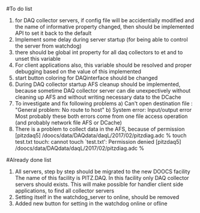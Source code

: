 #To do list

 1. for DAQ collector servers, if config file will be accidentially modified
    and the name of informative property changed, then should be implemented
    API to set it back to the default
 2. Implement some delay during server startup (for being able to control the server from watchdog)
 3. there should be global int property for all daq collectors to 
    et and to unset this variable
 4. For client applications also, this variable should be resolved and proper debugging
    based on the value of this implemented
 5. start button coloring for DAQinterface should be changed
 6. During DAQ collector startup AFS cleanup should be implemented, because sometime
    DAQ collector server can die unexpectively without cleaning up AFS and
    without writing necessary data to the DCache
 7. To investigate and fix following problems
    a) Can't open destination file : "General problem: No route to host"
    b) System error: Input/output error
    Most probably these both errors come from one file access operation (and probably network file
    AFS or DCache)
 8. There is a problem to collect data in the AFS, because of permission
    [pitzdaq5] /doocs/data/DAQdata/daqL/2017/02/pitzdiag.adc % touch test.txt
    touch: cannot touch `test.txt': Permission denied
    [pitzdaq5] /doocs/data/DAQdata/daqL/2017/02/pitzdiag.adc %

    
#Already done list

 1. All servers, step by step should be migrated to the new DOOCS facility
    The name of this facility is PITZ.DAQ. In this facility only DAQ collector
    servers should exists. This will make possible for handler client side applications,
    to find all collector servers
 2. Setting itself in the watchdog_server to online, should be removed
 3. Added new button for setting in the watchdog online or ofline
